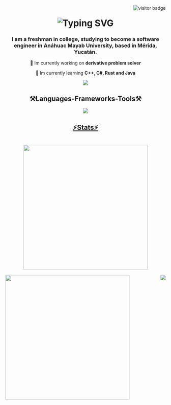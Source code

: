 <img align="right" src="https://visitor-badge.laobi.icu/badge?page_id=page.id=nooovicky.nooovicky" alt="visitor badge"/>

<h1 align="center">
  <picture align="center">
      <img src="https://readme-typing-svg.demolab.com?font=Fira+Code&weight=100&duration=2500&pause=1000&color=75B2FF&width=435&center=true&lines=Hi+there!+%F0%9F%91%8B;I'm+Vicky+Can+%3A);Welcome+to+my+profile!" alt="Typing SVG" />
  </picture>
</h1>



<h3 align="center">I am a freshman in college, studying to become a software engineer in Anáhuac Mayab University, based in Mérida, Yucatán.</h3>

<div align="center">

🔭 Im currently working on **derivative problem solver**

🌱 Im currently learning **C++, C#, Rust and Java**


<div align="center">
  <a href="mailto:vicanlope04@gmail.com">
    <img src=https://img.shields.io/badge/Gmail-D14836?style=for-the-badge&logo=gmail&logoColor=white />
  </a>


<h2 align="center">⚒Languages-Frameworks-Tools⚒</h2>

<div align="center">
  <a href=<https://skillicons.dev">
    <img src=https://skillicons.dev/icons?i=,python,cs,cpp,java,ruby,rust,github,gmail,discord,stackoverflow,vscode,devto>

<h2 align="center"> ⚡️Stats⚡️ </h2>
<br>
<div align="center">
  <img width=390 src="https://streak-stats.demolab.com/?user=nooovicky&theme=highcontrast&hide_border=true&date_format=j%20M%5B%20Y%5D" />
</div>
</br>

<div align="left">
  <img width=390 src="https://github-readme-stats.vercel.app/api?username=nooovicky&show_icons=true&theme=merko" />
  <img align="right" src="https://github-readme-stats.vercel.app/api/top-langs/?username=nooovicky&layout=compact&title_color=FB8C00&bg_color=151515&text_color=FEFEFE&locale=en">
</div>


